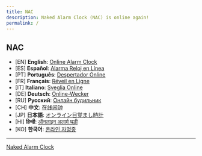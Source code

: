 ```yaml
---
title: NAC
description: Naked Alarm Clock (NAC) is online again!
permalink: /
---
```


## NAC

- [EN] **English**: [Online Alarm Clock](https://nakedalarmclock.github.io/online-alarm-clock/)
- [ES] **Español**: [Alarma Reloj en Línea](https://nakedalarmclock.github.io/alarma-reloj-en-linea/)
- [PT] **Português**: [Despertador Online](https://nakedalarmclock.github.io/despertador-online/)
- [FR] **Français**: [Réveil en Ligne](https://nakedalarmclock.github.io/reveil-en-ligne/)
- [IT] **Italiano**: [Sveglia Online](https://nakedalarmclock.github.io/sveglia-online/)
- [DE] **Deutsch**: [Online-Wecker](https://nakedalarmclock.github.io/online-wecker/)
- [RU] **Русский**: [Онлайн будильник](https://nakedalarmclock.github.io/onlayn-budilnik/)
- [CH] **中文**: [在线闹钟](https://nakedalarmclock.github.io/zaixian-naozhong/)
- [JP] **日本語**: [オンライン目覚まし時計](https://nakedalarmclock.github.io/onrain-mezamashidokei/)
- [HI] **हिन्दी**: [ऑनलाइन अलार्म घड़ी](https://nakedalarmclock.github.io/onalain-alaarm-ghadee/)
- [KO] **한국어**: [온라인 자명종](https://nakedalarmclock.github.io/onlain-jamyeongjong/)

---

[Naked Alarm Clock](https://nakedalarmclock.github.io/)
